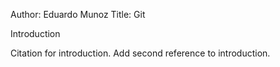 Author: Eduardo Munoz
Title: Git

Introduction

Citation for introduction.
Add second reference to introduction.
